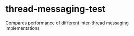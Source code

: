 thread-messaging-test
=====================

Compares performance of different inter-thread messaging implementations
